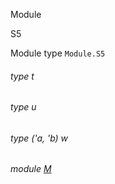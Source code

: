 Module

S5

Module type `Module.S5`

<a id="type-t"></a>

###### type t

<a id="type-u"></a>

###### type u

<a id="type-w"></a>

###### type ('a, 'b) w

<a id="module-M"></a>

###### module [M](Module.module-type-S5.M.md)
